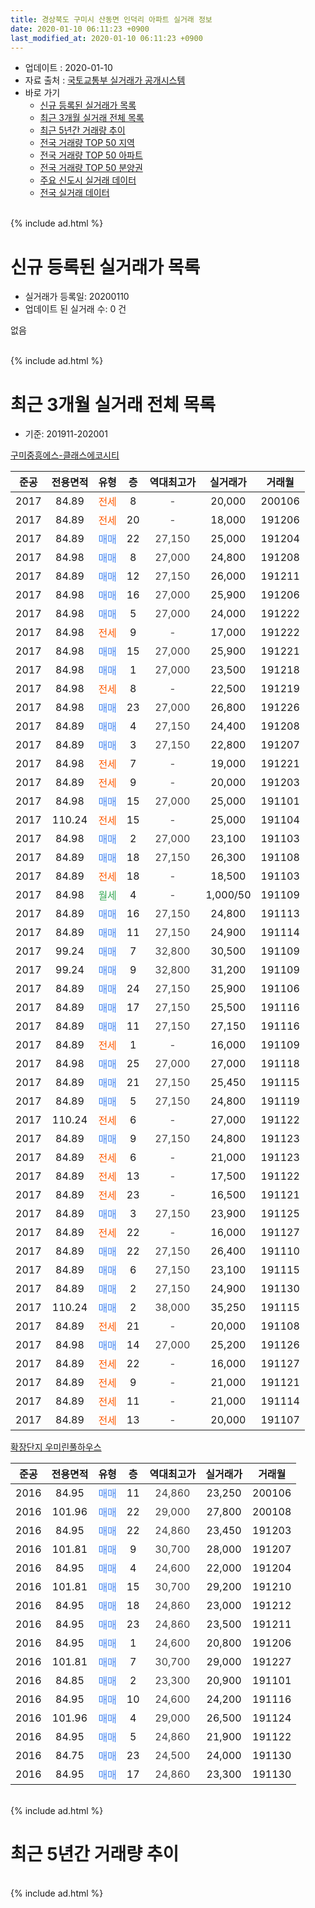 ```yaml
---
title: 경상북도 구미시 산동면 인덕리 아파트 실거래 정보
date: 2020-01-10 06:11:23 +0900
last_modified_at: 2020-01-10 06:11:23 +0900
---
```


* 업데이트 : 2020-01-10
* 자료 출처 : [국토교통부 실거래가 공개시스템](http://rt.molit.go.kr)
* 바로 가기
    * [신규 등록된 실거래가 목록](#신규-등록된-실거래가-목록)
    * [최근 3개월 실거래 전체 목록](#최근-3개월-실거래-전체-목록)
    * [최근 5년간 거래량 추이](#최근-5년간-거래량-추이)
    * [전국 거래량 TOP 50 지역](https://inasie.github.io/apt-trade-info/최근-3개월-전국에서-가장-거래가-많이-발생한-지역)
    * [전국 거래량 TOP 50 아파트](https://inasie.github.io/apt-trade-info/최근-3개월-전국에서-가장-거래가-많이-발생한-아파트)
    * [전국 거래량 TOP 50 분양권](https://inasie.github.io/apt-trade-info/최근-3개월-전국에서-가장-거래가-많이-발생한-분양권)
    * [주요 신도시 실거래 데이터](https://inasie.github.io/apt-trade-info/주요-신도시)
    * [전국 실거래 데이터](https://inasie.github.io/apt-trade-info/전국)
<br>
{% include ad.html %}
<br>

# 신규 등록된 실거래가 목록
* 실거래가 등록일: 20200110
* 업데이트 된 실거래 수: 0 건

없음

<br>
{% include ad.html %}
<br>

# 최근 3개월 실거래 전체 목록
* 기준: 201911-202001


[구미중흥에스-클래스에코시티](https://search.naver.com/search.naver?query=%EA%B2%BD%EC%83%81%EB%B6%81%EB%8F%84+%EA%B5%AC%EB%AF%B8%EC%8B%9C+%EC%82%B0%EB%8F%99%EB%A9%B4+%EC%9D%B8%EB%8D%95%EB%A6%AC+%EA%B5%AC%EB%AF%B8%EC%A4%91%ED%9D%A5%EC%97%90%EC%8A%A4-%ED%81%B4%EB%9E%98%EC%8A%A4%EC%97%90%EC%BD%94%EC%8B%9C%ED%8B%B0)

|준공|전용면적|유형|층|역대최고가|실거래가|거래월|
|:---:|:---:|:---:|:---:|:---:|:---:|:---:|
|2017|84.89|<span style="color:#ff5a00">전세</span>|8|<span style="color:#444444">-</span>|20,000|200106|
|2017|84.89|<span style="color:#ff5a00">전세</span>|20|<span style="color:#444444">-</span>|18,000|191206|
|2017|84.89|<span style="color:#4285f3">매매</span>|22|<span style="color:#444444">27,150</span>|25,000|191204|
|2017|84.98|<span style="color:#4285f3">매매</span>|8|<span style="color:#444444">27,000</span>|24,800|191208|
|2017|84.89|<span style="color:#4285f3">매매</span>|12|<span style="color:#444444">27,150</span>|26,000|191211|
|2017|84.98|<span style="color:#4285f3">매매</span>|16|<span style="color:#444444">27,000</span>|25,900|191206|
|2017|84.98|<span style="color:#4285f3">매매</span>|5|<span style="color:#444444">27,000</span>|24,000|191222|
|2017|84.98|<span style="color:#ff5a00">전세</span>|9|<span style="color:#444444">-</span>|17,000|191222|
|2017|84.98|<span style="color:#4285f3">매매</span>|15|<span style="color:#444444">27,000</span>|25,900|191221|
|2017|84.98|<span style="color:#4285f3">매매</span>|1|<span style="color:#444444">27,000</span>|23,500|191218|
|2017|84.98|<span style="color:#ff5a00">전세</span>|8|<span style="color:#444444">-</span>|22,500|191219|
|2017|84.98|<span style="color:#4285f3">매매</span>|23|<span style="color:#444444">27,000</span>|26,800|191226|
|2017|84.89|<span style="color:#4285f3">매매</span>|4|<span style="color:#444444">27,150</span>|24,400|191208|
|2017|84.89|<span style="color:#4285f3">매매</span>|3|<span style="color:#444444">27,150</span>|22,800|191207|
|2017|84.98|<span style="color:#ff5a00">전세</span>|7|<span style="color:#444444">-</span>|19,000|191221|
|2017|84.89|<span style="color:#ff5a00">전세</span>|9|<span style="color:#444444">-</span>|20,000|191203|
|2017|84.98|<span style="color:#4285f3">매매</span>|15|<span style="color:#444444">27,000</span>|25,000|191101|
|2017|110.24|<span style="color:#ff5a00">전세</span>|15|<span style="color:#444444">-</span>|25,000|191104|
|2017|84.98|<span style="color:#4285f3">매매</span>|2|<span style="color:#444444">27,000</span>|23,100|191103|
|2017|84.89|<span style="color:#4285f3">매매</span>|18|<span style="color:#444444">27,150</span>|26,300|191108|
|2017|84.89|<span style="color:#ff5a00">전세</span>|18|<span style="color:#444444">-</span>|18,500|191103|
|2017|84.98|<span style="color:#34a853">월세</span>|4|<span style="color:#444444">-</span>|1,000/50|191109|
|2017|84.89|<span style="color:#4285f3">매매</span>|16|<span style="color:#444444">27,150</span>|24,800|191113|
|2017|84.89|<span style="color:#4285f3">매매</span>|11|<span style="color:#444444">27,150</span>|24,900|191114|
|2017|99.24|<span style="color:#4285f3">매매</span>|7|<span style="color:#444444">32,800</span>|30,500|191109|
|2017|99.24|<span style="color:#4285f3">매매</span>|9|<span style="color:#444444">32,800</span>|31,200|191109|
|2017|84.89|<span style="color:#4285f3">매매</span>|24|<span style="color:#444444">27,150</span>|25,900|191106|
|2017|84.89|<span style="color:#4285f3">매매</span>|17|<span style="color:#444444">27,150</span>|25,500|191116|
|2017|84.89|<span style="color:#4285f3">매매</span>|11|<span style="color:#444444">27,150</span>|27,150|191116|
|2017|84.89|<span style="color:#ff5a00">전세</span>|1|<span style="color:#444444">-</span>|16,000|191109|
|2017|84.98|<span style="color:#4285f3">매매</span>|25|<span style="color:#444444">27,000</span>|27,000|191118|
|2017|84.89|<span style="color:#4285f3">매매</span>|21|<span style="color:#444444">27,150</span>|25,450|191115|
|2017|84.89|<span style="color:#4285f3">매매</span>|5|<span style="color:#444444">27,150</span>|24,800|191119|
|2017|110.24|<span style="color:#ff5a00">전세</span>|6|<span style="color:#444444">-</span>|27,000|191122|
|2017|84.89|<span style="color:#4285f3">매매</span>|9|<span style="color:#444444">27,150</span>|24,800|191123|
|2017|84.89|<span style="color:#ff5a00">전세</span>|6|<span style="color:#444444">-</span>|21,000|191123|
|2017|84.89|<span style="color:#ff5a00">전세</span>|13|<span style="color:#444444">-</span>|17,500|191122|
|2017|84.89|<span style="color:#ff5a00">전세</span>|23|<span style="color:#444444">-</span>|16,500|191121|
|2017|84.89|<span style="color:#4285f3">매매</span>|3|<span style="color:#444444">27,150</span>|23,900|191125|
|2017|84.89|<span style="color:#ff5a00">전세</span>|22|<span style="color:#444444">-</span>|16,000|191127|
|2017|84.89|<span style="color:#4285f3">매매</span>|22|<span style="color:#444444">27,150</span>|26,400|191110|
|2017|84.89|<span style="color:#4285f3">매매</span>|6|<span style="color:#444444">27,150</span>|23,100|191115|
|2017|84.89|<span style="color:#4285f3">매매</span>|2|<span style="color:#444444">27,150</span>|24,900|191130|
|2017|110.24|<span style="color:#4285f3">매매</span>|2|<span style="color:#444444">38,000</span>|35,250|191115|
|2017|84.89|<span style="color:#ff5a00">전세</span>|21|<span style="color:#444444">-</span>|20,000|191108|
|2017|84.98|<span style="color:#4285f3">매매</span>|14|<span style="color:#444444">27,000</span>|25,200|191126|
|2017|84.89|<span style="color:#ff5a00">전세</span>|22|<span style="color:#444444">-</span>|16,000|191127|
|2017|84.89|<span style="color:#ff5a00">전세</span>|9|<span style="color:#444444">-</span>|21,000|191121|
|2017|84.89|<span style="color:#ff5a00">전세</span>|11|<span style="color:#444444">-</span>|21,000|191114|
|2017|84.89|<span style="color:#ff5a00">전세</span>|13|<span style="color:#444444">-</span>|20,000|191107|


<script async src="//pagead2.googlesyndication.com/pagead/js/adsbygoogle.js"></script>
<!-- 기본 -->
<ins class="adsbygoogle"
     style="display:block"
     data-ad-client="ca-pub-2446590836940007"
     data-ad-slot="1659523306"
     data-ad-format="auto"
     data-full-width-responsive="true"></ins>
<script>
(adsbygoogle = window.adsbygoogle || []).push({});
</script>


[확장단지 우미린풀하우스](https://search.naver.com/search.naver?query=%EA%B2%BD%EC%83%81%EB%B6%81%EB%8F%84+%EA%B5%AC%EB%AF%B8%EC%8B%9C+%EC%82%B0%EB%8F%99%EB%A9%B4+%EC%9D%B8%EB%8D%95%EB%A6%AC+%ED%99%95%EC%9E%A5%EB%8B%A8%EC%A7%80+%EC%9A%B0%EB%AF%B8%EB%A6%B0%ED%92%80%ED%95%98%EC%9A%B0%EC%8A%A4)

|준공|전용면적|유형|층|역대최고가|실거래가|거래월|
|:---:|:---:|:---:|:---:|:---:|:---:|:---:|
|2016|84.95|<span style="color:#4285f3">매매</span>|11|<span style="color:#444444">24,860</span>|23,250|200106|
|2016|101.96|<span style="color:#4285f3">매매</span>|22|<span style="color:#444444">29,000</span>|27,800|200108|
|2016|84.95|<span style="color:#4285f3">매매</span>|22|<span style="color:#444444">24,860</span>|23,450|191203|
|2016|101.81|<span style="color:#4285f3">매매</span>|9|<span style="color:#444444">30,700</span>|28,000|191207|
|2016|84.95|<span style="color:#4285f3">매매</span>|4|<span style="color:#444444">24,600</span>|22,000|191204|
|2016|101.81|<span style="color:#4285f3">매매</span>|15|<span style="color:#444444">30,700</span>|29,200|191210|
|2016|84.95|<span style="color:#4285f3">매매</span>|18|<span style="color:#444444">24,860</span>|23,000|191212|
|2016|84.95|<span style="color:#4285f3">매매</span>|23|<span style="color:#444444">24,860</span>|23,500|191211|
|2016|84.95|<span style="color:#4285f3">매매</span>|1|<span style="color:#444444">24,600</span>|20,800|191206|
|2016|101.81|<span style="color:#4285f3">매매</span>|7|<span style="color:#444444">30,700</span>|29,000|191227|
|2016|84.85|<span style="color:#4285f3">매매</span>|2|<span style="color:#444444">23,300</span>|20,900|191101|
|2016|84.95|<span style="color:#4285f3">매매</span>|10|<span style="color:#444444">24,600</span>|24,200|191116|
|2016|101.96|<span style="color:#4285f3">매매</span>|4|<span style="color:#444444">29,000</span>|26,500|191124|
|2016|84.95|<span style="color:#4285f3">매매</span>|5|<span style="color:#444444">24,860</span>|21,900|191122|
|2016|84.75|<span style="color:#4285f3">매매</span>|23|<span style="color:#444444">24,500</span>|24,000|191130|
|2016|84.95|<span style="color:#4285f3">매매</span>|17|<span style="color:#444444">24,860</span>|23,300|191130|


<br>
{% include ad.html %}
<br>

# 최근 5년간 거래량 추이


<div style="width:100%;">
    <canvas id="deal_progress" height="200"></canvas>
</div>

<script>
new Chart(document.getElementById("deal_progress"), {
    type: 'line',
    data: {
        labels: ['201501','201502','201503','201504','201505','201506','201507','201508','201509','201510','201511','201512','201601','201602','201603','201604','201605','201606','201607','201608','201609','201610','201611','201612','201701','201702','201703','201704','201705','201706','201707','201708','201709','201710','201711','201712','201801','201802','201803','201804','201805','201806','201807','201808','201809','201810','201811','201812','201901','201902','201903','201904','201905','201906','201907','201908','201909','201910','201911','201912','202001'],
        datasets: [{
            label: '매매',
            pointRadius: 1,
            data: [0, 0, 0, 0, 0, 0, 0, 0, 0, 0, 0, 0, 0, 0, 0, 0, 0, 0, 0, 0, 0, 0, 0, 0, 1, 0, 0, 1, 0, 0, 3, 0, 0, 2, 4, 4, 23, 9, 10, 10, 8, 8, 4, 2, 5, 6, 7, 11, 5, 3, 7, 1, 6, 6, 12, 19, 21, 23, 26, 18, 2],
            borderColor: "rgba(255, 201, 14, 1)",
            backgroundColor: "rgba(255, 201, 14, 0.5)",
            fill: false,
            lineTension: 0
        },{
            label: '전월세',
            pointRadius: 1,
            data: [0, 0, 0, 0, 0, 0, 0, 0, 0, 0, 0, 0, 1, 0, 0, 0, 0, 1, 0, 0, 3, 5, 23, 32, 50, 36, 16, 8, 1, 3, 1, 0, 5, 4, 8, 20, 18, 10, 4, 5, 2, 8, 2, 6, 2, 4, 4, 20, 33, 16, 12, 6, 1, 6, 3, 7, 17, 20, 14, 5, 1],
            borderColor: "rgba(0, 141, 185, 1)",
            backgroundColor: "rgba(0, 141, 185, 0.5)",
            fill: false,
            lineTension: 0
        }
        ]
    },
    options: {
        responsive: true,
        title: {
            display: false
        },
        tooltips: {
            mode: 'index',
            intersect: false
        },
        hover: {
            mode: 'nearest',
            intersect: true
        },
        scales: {
            xAxes: [{
                display: true,
                scaleLabel: {
                    display: true,
                    labelString: '년/월'
                }
            }],
            yAxes: [{
                display: true,
                ticks: {
                    suggestedMin: 0,
                },
                scaleLabel: {
                    display: true,
                    labelString: '실거래 수'
                }
            }]
        }
    }
});

</script>


<br>
{% include ad.html %}
<br>

